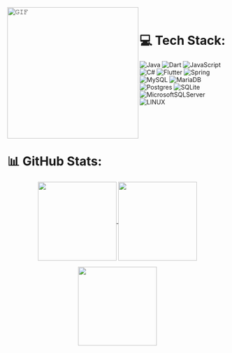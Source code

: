 <img align="left" height="300px" width="300px" alt="𝙶𝙸𝙵" src="https://camo.githubusercontent.com/3b7c592ede97b6138ffd4b1cc1541c2f3b11fd39/687474703a2f2f33312e6d656469612e74756d626c722e636f6d2f31376665613932306666333665663466356238373764353231366137616164392f74756d626c725f6d6f39786a65387a5a34317163626975666f315f313238302e676966"/>
<br/>

# 💻 Tech Stack:
![Java](https://img.shields.io/badge/java-%23ED8B00.svg?style=for-the-badge&logo=java&logoColor=white) ![Dart](https://img.shields.io/badge/dart-%230175C2.svg?style=for-the-badge&logo=dart&logoColor=white) ![JavaScript](https://img.shields.io/badge/javascript-%23323330.svg?style=for-the-badge&logo=javascript&logoColor=%23F7DF1E) ![C#](https://img.shields.io/badge/c%23-%23239120.svg?style=for-the-badge&logo=c-sharp&logoColor=white) ![Flutter](https://img.shields.io/badge/Flutter-%2302569B.svg?style=for-the-badge&logo=Flutter&logoColor=white) ![Spring](https://img.shields.io/badge/spring-%236DB33F.svg?style=for-the-badge&logo=spring&logoColor=white) ![MySQL](https://img.shields.io/badge/mysql-%2300f.svg?style=for-the-badge&logo=mysql&logoColor=white) ![MariaDB](https://img.shields.io/badge/MariaDB-003545?style=for-the-badge&logo=mariadb&logoColor=white) ![Postgres](https://img.shields.io/badge/postgres-%23316192.svg?style=for-the-badge&logo=postgresql&logoColor=white) ![SQLite](https://img.shields.io/badge/sqlite-%2307405e.svg?style=for-the-badge&logo=sqlite&logoColor=white) ![MicrosoftSQLServer](https://img.shields.io/badge/Microsoft%20SQL%20Sever-CC2927?style=for-the-badge&logo=microsoft%20sql%20server&logoColor=white) ![LINUX](https://img.shields.io/badge/Linux-FCC624?style=for-the-badge&logo=linux&logoColor=black)
<br/><br/><br/><br/><br/>
# 📊 GitHub Stats:

<p align="center">
  <a href="https://github.com/FreddyMachaca">
    <img
      align="center"
      height="180em"
      src="https://github-readme-stats.vercel.app/api?username=FreddyMachaca&show_icons=true&theme=dark"
    />
  </a>
  <a href="https://github.com/FreddyMachaca">
    <img
      align="center"
      height="180em"
      src="https://github-readme-stats.vercel.app/api/top-langs/?username=FreddyMachaca&theme=dark&hide_border=false&include_all_commits=false&count_private=false&layout=compact"
    />
  </a>
  </a>
</p>
<p align="center">
  <a href="https://github.com/FreddyMachaca">
    <img
      align="center"
      height="180em"
      src="https://github-readme-streak-stats.herokuapp.com/?user=FreddyMachaca&theme=dark&hide_border=false&layout=compact&theme=dark"
    />
  </a>
</p>
